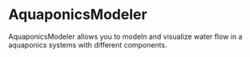 # AquaponicsModeler
AquaponicsModeler allows you to modeln and visualize water flow in a aquaponics systems with different components.
